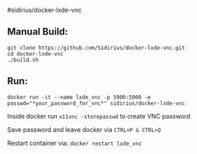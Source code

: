 #sidirius/docker-lxde-vnc

Manual Build:
--
    git clone https://github.com/Sidirius/docker-lxde-vnc.git
    cd docker-lxde-vnc
    ./build.sh

Run:
--
    docker run -it --name lxde_vnc -p 5900:5900 -e passwd="*your_password_for_vnc*" sidirius/docker-lxde-vnc

Inside docker run `x11vnc -storepasswd` to create VNC password 

Save password and leave docker via `CTRL+P & CTRL+Q`

Restart container via: `docker restart lxde_vnc`
